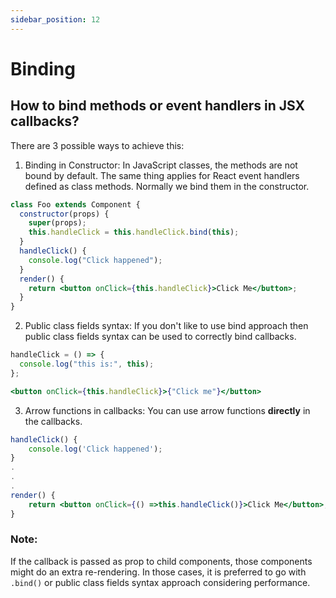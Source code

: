 ```yaml
---
sidebar_position: 12
---
```


# Binding

## How to bind methods or event handlers in JSX callbacks?

There are 3 possible ways to achieve this:

1. Binding in Constructor: In JavaScript classes,
   the methods are not bound by default. The
   same thing applies for React event handlers
   defined as class methods. Normally we bind
   them in the constructor.

```jsx
class Foo extends Component {
  constructor(props) {
    super(props);
    this.handleClick = this.handleClick.bind(this);
  }
  handleClick() {
    console.log("Click happened");
  }
  render() {
    return <button onClick={this.handleClick}>Click Me</button>;
  }
}
```

2. Public class fields syntax: If you don't like to
   use bind approach then public class fields
   syntax can be used to correctly bind callbacks.

```jsx
handleClick = () => {
  console.log("this is:", this);
};
```

```jsx
<button onClick={this.handleClick}>{"Click me"}</button>
```

3. Arrow functions in callbacks: You can use
   arrow functions **directly** in the callbacks.

```jsx
handleClick() {
    console.log('Click happened');
}
.
.
.
render() {
    return <button onClick={() =>this.handleClick()}>Click Me</button>;
}
```

### Note:

If the callback is passed as prop to child
components, those components might do an extra
re-rendering.
In those cases, it is preferred to go with
`.bind()` or public class fields syntax approach
considering performance.
